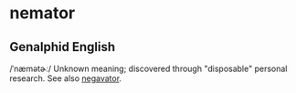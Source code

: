 
# nemator

## Genalphid English

/ˈnæmətɚː/
Unknown meaning; discovered through "disposable" personal research. See also <a href="negavator.md">negavator</a>.








